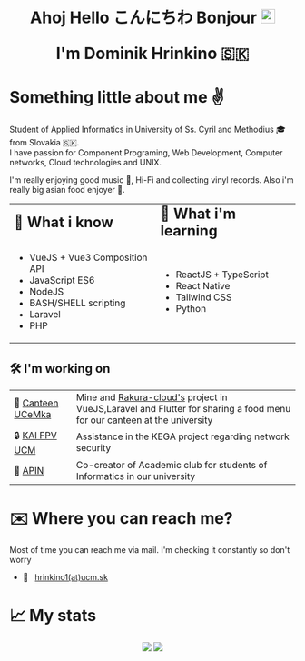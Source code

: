 <center>
    <h1>
        <p>
            <strong>
                Ahoj Hello こんにちわ Bonjour
                <img src="https://raw.githubusercontent.com/MartinHeinz/MartinHeinz/master/wave.gif" width="25px">
            </strong>
        </p>
        <p>
            I'm Dominik Hrinkino 🇸🇰
        </p>
    </h1>
</center>

<h1>
    <strong>Something little about me ✌</strong>
</h1>
<p>
    Student of Applied Informatics in University of Ss. Cyril and Methodius 🎓 from Slovakia 🇸🇰.
    <br/>
    I have passion for Component Programing, Web Development, Computer networks, Cloud technologies and UNIX.
</p>
<p>
I'm really enjoying good music 🎵, Hi-Fi and collecting vinyl records. Also i'm really big asian food enjoyer 🍜.
</p>

<table border="0">
 <tr>
    <td><b style="font-size:25px">🐢 What i know</b></td>
    <td><b style="font-size:25px">🌱 What i'm learning</b></td>
 </tr>
 <tr>
    <td>
    <img width="500" height="0">
        <ul>
            <li>VueJS + Vue3 Composition API</li>
            <li>JavaScript ES6</li>
            <li>NodeJS</li>
            <li>BASH/SHELL scripting</li>
            <li>Laravel</li>
            <li>PHP</li>
        </ul>
    <td>
    <img width="500" height="0">
        <ul>
            <li>ReactJS + TypeScript</li>
            <li>React Native</li>
            <li>Tailwind CSS</li>
            <li>Python</li>
        </ul>
 </tr>
</table>

<h2>
    <strong>
        🛠️  I'm working on
    </strong>
</h2>
<table>
    <tr>
        <td>
            🍲 <a href="https://canteen.ucemka.sk">Canteen UCeMka</a>
        </td>
        <td>
            Mine and <a href="https://github.com/Rakura-cloud">Rakura-cloud's</a> project in VueJS,Laravel and Flutter for sharing a food menu for our canteen at the university
        </td>
    </tr>
    <tr>
        <td>🔒 <a href="https://kai.fpv.ucm.sk/vyskum.php">KAI FPV UCM</td>
        <td>Assistance in the KEGA project regarding network security</td>
    </tr>
    <tr>
        <td>🤝 <a href="https://apin.sk">APIN</td>
        <td>Co-creator of Academic club for students of Informatics in our university</td>
    </tr>
</table>

<h1>✉️ Where you can reach me?</h1>
    <p> Most of time you can reach me via mail. I'm checking it constantly so don't worry</p>
    <ul>
        <li>📨 &nbsp <a href="mailto:hrinkino1@ucm.sk"> hrinkino1(at)ucm.sk</a></li>
    </ul>


<h1>📈 My stats</h1>
<center>
    <img src="https://github-readme-stats.vercel.app/api?username=dhrinkino&count_private=true&theme=outrun">
    <img src="https://github-readme-stats.vercel.app/api/top-langs/?username=dhrinkino&theme=outrun">
</center>
<!--
**dhrinkino/dhrinkino** is a ✨ _special_ ✨ repository because its `README.md` (this file) appears on your GitHub profile.

Here are some ideas to get you started:

- 🔭 I’m currently working on ...
- 🌱 I’m currently learning ...
- 👯 I’m looking to collaborate on ...
- 🤔 I’m looking for help with ...
- 💬 Ask me about ...
- 📫 How to reach me: ...
- 😄 Pronouns: ...
- ⚡ Fun fact: ...
-->
